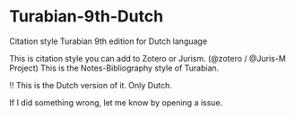 # Turabian-9th-Dutch
Citation style Turabian 9th edition for Dutch language

This is citation style you can add to Zotero or Jurism. (@zotero / @Juris-M Project)
This is the Notes-Bibliography style of Turabian.

!! This is the Dutch version of it. Only Dutch.

If I did something wrong, let me know by opening a issue.
